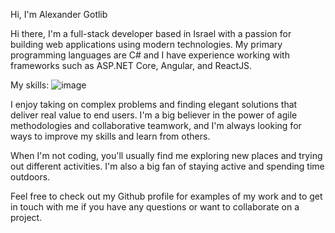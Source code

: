  Hi, I'm Alexander Gotlib

Hi there, I'm a full-stack developer based in Israel with a passion for building web applications using modern technologies. My primary programming languages are C# and I have experience working with frameworks such as ASP.NET Core, Angular, and ReactJS.

My skills: ![image](https://user-images.githubusercontent.com/33599251/219962585-3911a5e0-040a-453c-b0ee-bcb51100c785.png)


I enjoy taking on complex problems and finding elegant solutions that deliver real value to end users. I'm a big believer in the power of agile methodologies and collaborative teamwork, and I'm always looking for ways to improve my skills and learn from others.

When I'm not coding, you'll usually find me exploring new places and trying out different activities. I'm also a big fan of staying active and spending time outdoors.

Feel free to check out my Github profile for examples of my work and to get in touch with me if you have any questions or want to collaborate on a project.
